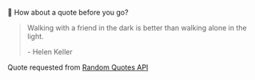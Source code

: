 📣 How about a quote before you go?

> Walking with a friend in the dark is better than walking alone in the light.
>
> <p>- Helen Keller</p>

Quote requested from [Random Quotes API](https://github.com/lukePeavey/quotable)
